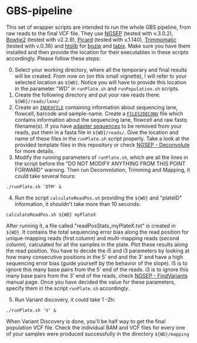 # GBS-pipeline

This set of wrapper scripts are intended to run the whole GBS pipeline, from raw reads to the final VCF file.
They use [NGSEP](https://sourceforge.net/projects/ngsep/files/Library/) (tested with v.3.0.2), [Bowtie2](http://bowtie-bio.sourceforge.net/bowtie2/index.shtml) (tested with v2.2.9), [Picard](http://broadinstitute.github.io/picard/index.html) (tested with v.1.140), [Trimmomatic](http://www.usadellab.org/cms/index.php?page=trimmomatic) (tested with v.0.36) and [htslib](http://www.htslib.org/download/) for [bgzip](http://www.htslib.org/doc/tabix.html) and [tabix](http://www.htslib.org/doc/tabix.html). Make sure you have them installed and then provide the location for their executables in these scripts accordingly.
Please follow these steps:

0) Select your working directory, where all the temporary and final results will be created. From now on (on this small vignette), I will refer to your selected location as `${WD}`. Notice you will have to provide this location in the parameter "WD" in `runPlate.sh` and `runPopulation.sh` scripts.
1) Create the following directory and put your raw reads there: 
    `${WD}/reads/lane/`
2) Create an [`INDEXFILE`](https://github.com/darizasu/work/blob/master/GBS-pipeline/INDEXFILE.txt) containing information about sequencing lane, flowcell, barcode and sample-name.
Create a [`FILES2DECONV`](https://github.com/darizasu/work/blob/master/GBS-pipeline/FILES2DECONV.txt) file which contains information about the sequencing lane, flowcell and raw fastq filename(s).
If you have [adapter sequences](https://github.com/darizasu/work/blob/master/GBS-pipeline/adaptersGBS.fa) to be removed from your reads, put them in a fasta file in `${WD}/reads/`.
Give the location and name of these files in the `runPlate.sh` script properly. Take a look at the provided template files in this repository or check [NGSEP - Deconvolute](https://sourceforge.net/projects/ngsep/files/Library/) for more details.
3) Modify the running parameters of `runPlate.sh`, which are all the lines in the script before the "DO NOT MODIFY ANYTHING FROM THIS POINT FORWARD" warning.
Then run Deconvolution, Trimming and Mapping, it could take several hours:

`./runPlate.sh 'DTM' &`

4) Run the script `calculateReadPos.sh` providing the `${WD}` and "plateID" information, it shouldn't take more than 10 seconds:

`calculateReadPos.sh ${WD} myPlateX`

After running it, a file called "readPosStats_myPlateX.txt" is created in `${WD}`. It contains the total sequencing error bias along the read position for unique-mapping reads (first column) and multi-mapping reads (second column), calculated for all the samples in the plate. Plot these results along the read position. You have to decide the i5 and i3 parameters by looking at how many consecutive positions in the 5' end and the 3' end have a high sequencing error bias (guide yourself by the behavior of the slope). i5 is to ignore this many base pairs from the 5' end of the reads. i3 is to ignore this many base pairs from the 3' end of the reads, check [NGSEP - FindVariants](https://sourceforge.net/projects/ngsep/files/Library/) manual page. Once you have decided the value for these parameters, specify them in the script `runPlate.sh` accordingly.

5) Run Variant discovery, it could take 1 -2h:

`./runPlate.sh 'V' &`

   When Variant Discovery is done, you'll be half way to get the final population VCF file. Check the individual BAM and VCF files for every one of your samples were produced successfully in the directory `${WD}/mapping`
